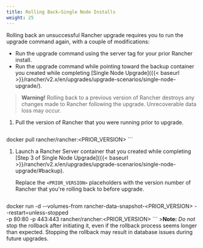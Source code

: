 ```yaml
---
title: Rolling Back—Single Node Installs
weight: 25
---
```


Rolling back an unsuccessful Rancher upgrade requires you to run the upgrade command again, with a couple of modifications:

- Run the upgrade command using the server tag for your prior Rancher install.
- Run the upgrade command while pointing toward the backup container you created while completing [Single Node Upgrade]({{< baseurl >}}/rancher/v2.x/en/upgrades/upgrade-scenarios/single-node-upgrade/).

>**Warning!** Rolling back to a previous version of Rancher destroys any changes made to Rancher following the upgrade. Unrecoverable data loss may occur.

1. Pull the version of Rancher that you were running prior to upgrade.

    ```
docker pull rancher/rancher:<PRIOR_VERSION>
    ```

1. Launch a Rancher Server container that you created while completing [Step 3 of Single Node Upgrade]({{< baseurl >}}/rancher/v2.x/en/upgrades/upgrade-scenarios/single-node-upgrade/#backup).

    Replace the `<PRIOR_VERSION>` placeholders with the version number of Rancher that you're rolling back to before upgrade.

    ```
docker run -d --volumes-from rancher-data-snapshot-<PRIOR_VERSION> --restart=unless-stopped \
-p 80:80 -p 443:443 rancher/rancher:<PRIOR_VERSION>
    ```
    >**Note:** _Do not_ stop the rollback after initiating it, even if the rollback process seems longer than expected. Stopping the rollback may result in database issues during future upgrades.